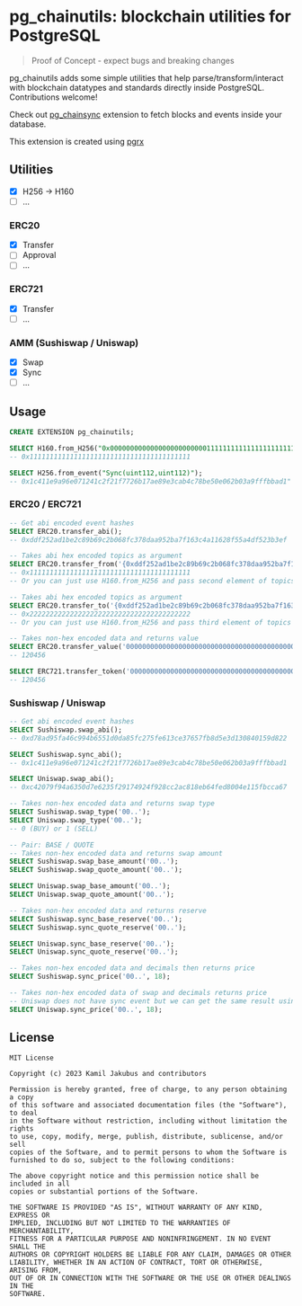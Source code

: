 # pg_chainutils: blockchain utilities for PostgreSQL

> Proof of Concept - expect bugs and breaking changes

pg_chainutils adds some simple utilities that help parse/transform/interact with blockchain datatypes and standards directly inside PostgreSQL. Contributions welcome!

Check out [pg_chainsync](https://github.com/usagi-coffee/pg_chainsync) extension to fetch blocks and events inside your database.

This extension is created using [pgrx](https://github.com/tcdi/pgrx)

## Utilities

- [X] H256 -> H160
- [ ] ...

### ERC20

- [X] Transfer
- [ ] Approval
- [ ] ...

### ERC721

- [X] Transfer
- [ ] ...

### AMM (Sushiswap / Uniswap)

- [X] Swap
- [X] Sync
- [ ] ...

## Usage

```sql
CREATE EXTENSION pg_chainutils;
```

```sql
SELECT H160.from_H256("0x0000000000000000000000001111111111111111111111111111111111111111")
-- 0x1111111111111111111111111111111111111111

SELECT H256.from_event("Sync(uint112,uint112)");
-- 0x1c411e9a96e071241c2f21f7726b17ae89e3cab4c78be50e062b03a9fffbbad1"
```

### ERC20 / ERC721

```sql
-- Get abi encoded event hashes
SELECT ERC20.transfer_abi();
-- 0xddf252ad1be2c89b69c2b068fc378daa952ba7f163c4a11628f55a4df523b3ef

-- Takes abi hex encoded topics as argument
SELECT ERC20.transfer_from('{0xddf252ad1be2c89b69c2b068fc378daa952ba7f163c4a11628f55a4df523b3ef,0x0000000000000000000000001111111111111111111111111111111111111111,0x0000000000000000000000002222222222222222222222222222222222222222}');
-- 0x1111111111111111111111111111111111111111
-- Or you can just use H160.from_H256 and pass second element of topics array

-- Takes abi hex encoded topics as argument
SELECT ERC20.transfer_to('{0xddf252ad1be2c89b69c2b068fc378daa952ba7f163c4a11628f55a4df523b3ef,0x0000000000000000000000001111111111111111111111111111111111111111,0x0000000000000000000000002222222222222222222222222222222222222222}');
-- 0x2222222222222222222222222222222222222222
-- Or you can just use H160.from_H256 and pass third element of topics array

-- Takes non-hex encoded data and returns value
SELECT ERC20.transfer_value('00000000000000000000000000000000000000000000000000000000000000200000000000000000000000000000000000000000000000000000000000000020000000000000000000000000000000000000000000000000000000000001d688');
-- 120456

SELECT ERC721.transfer_token('00000000000000000000000000000000000000000000000000000000000000200000000000000000000000000000000000000000000000000000000000000020000000000000000000000000000000000000000000000000000000000001d688');
-- 120456
```

### Sushiswap / Uniswap

```sql
-- Get abi encoded event hashes
SELECT Sushiswap.swap_abi();
-- 0xd78ad95fa46c994b6551d0da85fc275fe613ce37657fb8d5e3d130840159d822

SELECT Sushiswap.sync_abi();
-- 0x1c411e9a96e071241c2f21f7726b17ae89e3cab4c78be50e062b03a9fffbbad1

SELECT Uniswap.swap_abi();
-- 0xc42079f94a6350d7e6235f29174924f928cc2ac818eb64fed8004e115fbcca67

-- Takes non-hex encoded data and returns swap type
SELECT Sushiswap.swap_type('00..');
SELECT Uniswap.swap_type('00..');
-- 0 (BUY) or 1 (SELL)

-- Pair: BASE / QUOTE
-- Takes non-hex encoded data and returns swap amount
SELECT Sushiswap.swap_base_amount('00..');
SELECT Sushiswap.swap_quote_amount('00..');

SELECT Uniswap.swap_base_amount('00..');
SELECT Uniswap.swap_quote_amount('00..');

-- Takes non-hex encoded data and returns reserve
SELECT Sushiswap.sync_base_reserve('00..');
SELECT Sushiswap.sync_quote_reserve('00..');

SELECT Uniswap.sync_base_reserve('00..');
SELECT Uniswap.sync_quote_reserve('00..');

-- Takes non-hex encoded data and decimals then returns price
SELECT Sushiswap.sync_price('00..', 18);

-- Takes non-hex encoded data of swap and decimals returns price
-- Uniswap does not have sync event but we can get the same result using swap event
SELECT Uniswap.sync_price('00..', 18);
```

## License

```
MIT License

Copyright (c) 2023 Kamil Jakubus and contributors

Permission is hereby granted, free of charge, to any person obtaining a copy
of this software and associated documentation files (the "Software"), to deal
in the Software without restriction, including without limitation the rights
to use, copy, modify, merge, publish, distribute, sublicense, and/or sell
copies of the Software, and to permit persons to whom the Software is
furnished to do so, subject to the following conditions:

The above copyright notice and this permission notice shall be included in all
copies or substantial portions of the Software.

THE SOFTWARE IS PROVIDED "AS IS", WITHOUT WARRANTY OF ANY KIND, EXPRESS OR
IMPLIED, INCLUDING BUT NOT LIMITED TO THE WARRANTIES OF MERCHANTABILITY,
FITNESS FOR A PARTICULAR PURPOSE AND NONINFRINGEMENT. IN NO EVENT SHALL THE
AUTHORS OR COPYRIGHT HOLDERS BE LIABLE FOR ANY CLAIM, DAMAGES OR OTHER
LIABILITY, WHETHER IN AN ACTION OF CONTRACT, TORT OR OTHERWISE, ARISING FROM,
OUT OF OR IN CONNECTION WITH THE SOFTWARE OR THE USE OR OTHER DEALINGS IN THE
SOFTWARE.
```

